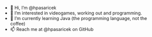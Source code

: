 - 👋 Hi, I’m @hpasaricek
- 👀 I’m interested in videogames, working out and programming.
- 🌱 I’m currently learning Java (the programming language, not the coffee)
- 📫 Reach me at @hpasaricek on GitHub

<!---
hpasaricek/hpasaricek is a ✨ special ✨ repository because its `README.md` (this file) appears on your GitHub profile.
You can click the Preview link to take a look at your changes.
--->
